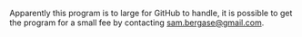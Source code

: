 Apparently this program is to large for GitHub to handle, it is possible to get the program for a small fee by contacting sam.bergase@gmail.com.
